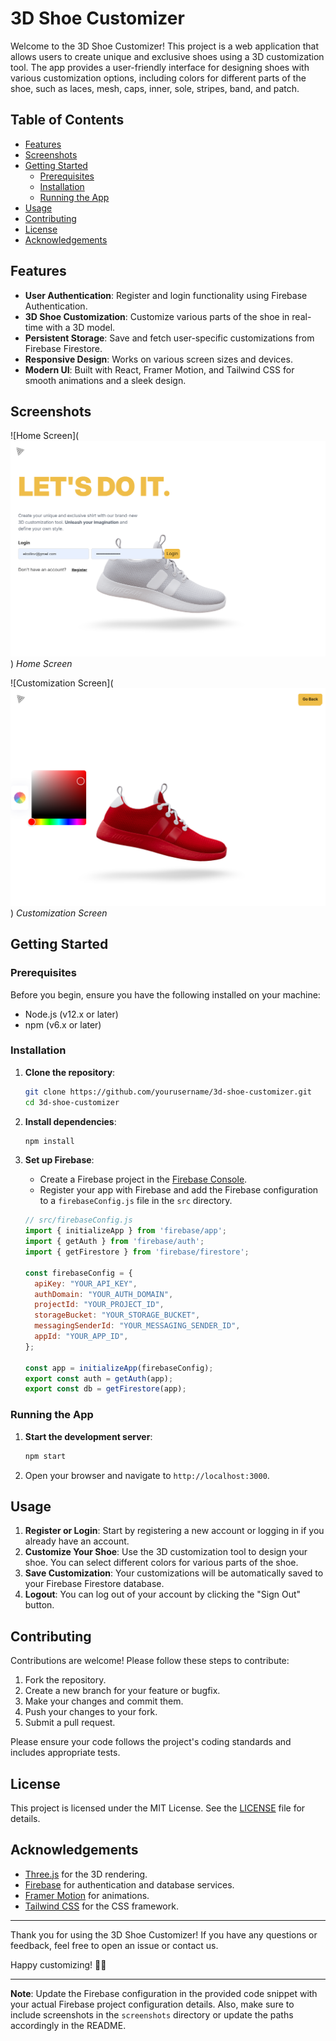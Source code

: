 # 3D Shoe Customizer

Welcome to the 3D Shoe Customizer! This project is a web application that allows users to create unique and exclusive shoes using a 3D customization tool. The app provides a user-friendly interface for designing shoes with various customization options, including colors for different parts of the shoe, such as laces, mesh, caps, inner, sole, stripes, band, and patch.

## Table of Contents

- [Features](#features)
- [Screenshots](#screenshots)
- [Getting Started](#getting-started)
  - [Prerequisites](#prerequisites)
  - [Installation](#installation)
  - [Running the App](#running-the-app)
- [Usage](#usage)
- [Contributing](#contributing)
- [License](#license)
- [Acknowledgements](#acknowledgements)

## Features

- **User Authentication**: Register and login functionality using Firebase Authentication.
- **3D Shoe Customization**: Customize various parts of the shoe in real-time with a 3D model.
- **Persistent Storage**: Save and fetch user-specific customizations from Firebase Firestore.
- **Responsive Design**: Works on various screen sizes and devices.
- **Modern UI**: Built with React, Framer Motion, and Tailwind CSS for smooth animations and a sleek design.

## Screenshots

![Home Screen](![alt text](image.png))
*Home Screen*

![Customization Screen](![alt text](image-1.png))
*Customization Screen*

## Getting Started

### Prerequisites

Before you begin, ensure you have the following installed on your machine:

- Node.js (v12.x or later)
- npm (v6.x or later)

### Installation

1. **Clone the repository**:
   ```bash
   git clone https://github.com/yourusername/3d-shoe-customizer.git
   cd 3d-shoe-customizer
   ```

2. **Install dependencies**:
   ```bash
   npm install
   ```

3. **Set up Firebase**:
   - Create a Firebase project in the [Firebase Console](https://console.firebase.google.com/).
   - Register your app with Firebase and add the Firebase configuration to a `firebaseConfig.js` file in the `src` directory.
   ```javascript
   // src/firebaseConfig.js
   import { initializeApp } from 'firebase/app';
   import { getAuth } from 'firebase/auth';
   import { getFirestore } from 'firebase/firestore';

   const firebaseConfig = {
     apiKey: "YOUR_API_KEY",
     authDomain: "YOUR_AUTH_DOMAIN",
     projectId: "YOUR_PROJECT_ID",
     storageBucket: "YOUR_STORAGE_BUCKET",
     messagingSenderId: "YOUR_MESSAGING_SENDER_ID",
     appId: "YOUR_APP_ID",
   };

   const app = initializeApp(firebaseConfig);
   export const auth = getAuth(app);
   export const db = getFirestore(app);
   ```

### Running the App

1. **Start the development server**:
   ```bash
   npm start
   ```

2. Open your browser and navigate to `http://localhost:3000`.

## Usage

1. **Register or Login**: Start by registering a new account or logging in if you already have an account.
2. **Customize Your Shoe**: Use the 3D customization tool to design your shoe. You can select different colors for various parts of the shoe.
3. **Save Customization**: Your customizations will be automatically saved to your Firebase Firestore database.
4. **Logout**: You can log out of your account by clicking the "Sign Out" button.

## Contributing

Contributions are welcome! Please follow these steps to contribute:

1. Fork the repository.
2. Create a new branch for your feature or bugfix.
3. Make your changes and commit them.
4. Push your changes to your fork.
5. Submit a pull request.

Please ensure your code follows the project's coding standards and includes appropriate tests.

## License

This project is licensed under the MIT License. See the [LICENSE](LICENSE) file for details.

## Acknowledgements

- [Three.js](https://threejs.org/) for the 3D rendering.
- [Firebase](https://firebase.google.com/) for authentication and database services.
- [Framer Motion](https://www.framer.com/motion/) for animations.
- [Tailwind CSS](https://tailwindcss.com/) for the CSS framework.

---

Thank you for using the 3D Shoe Customizer! If you have any questions or feedback, feel free to open an issue or contact us.

Happy customizing! 🎨👟

---

**Note**: Update the Firebase configuration in the provided code snippet with your actual Firebase project configuration details. Also, make sure to include screenshots in the `screenshots` directory or update the paths accordingly in the README.